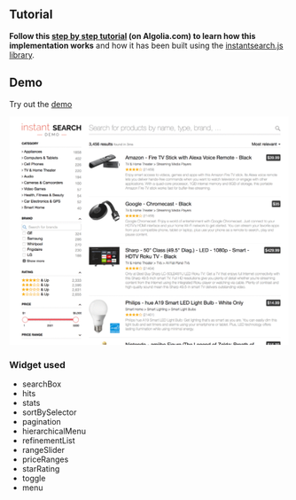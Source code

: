 ## Tutorial
**Follow this [step by step tutorial](https://www.algolia.com/doc/guides/search/filtering-faceting/instantsearchjs) (on Algolia.com) to learn how this implementation works** and how it has been built using the [instantsearch.js library](https://community.algolia.com/instantsearch.js/).

## Demo
Try out the [demo](http://demos.algolia.com/instant-search-demo/)

![Instant search](instant-search-default.gif)

### Widget used

* searchBox
* hits
* stats
* sortBySelector
* pagination
* hierarchicalMenu
* refinementList
* rangeSlider
* priceRanges
* starRating
* toggle
* menu
